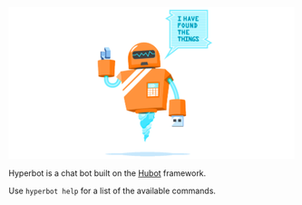 ![Hyperbot](https://raw.githubusercontent.com/hyperoslo/bot/add-cover/assets/hyperbot.png)

Hyperbot is a chat bot built on the [Hubot](https://hubot.github.com/) framework. 

Use `hyperbot help` for a list of the available commands.
